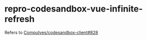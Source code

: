 # repro-codesandbox-vue-infinite-refresh

Refers to [CompuIves/codesandbox-client#828](https://github.com/CompuIves/codesandbox-client/issues/828)
